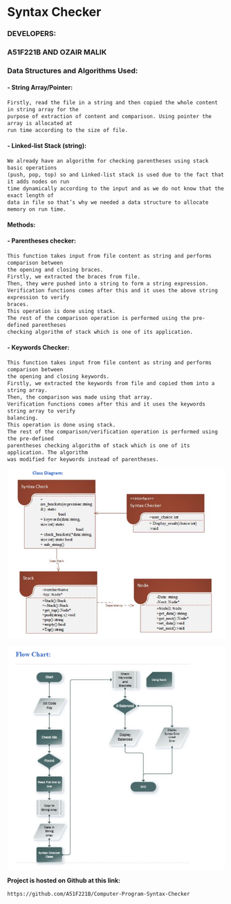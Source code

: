  #                                                       Syntax Checker

### DEVELOPERS:

### A51F221B AND OZAIR MALIK


### Data Structures and Algorithms Used:

#### - String Array/Pointer:
    Firstly, read the file in a string and then copied the whole content in string array for the
    purpose of extraction of content and comparison. Using pointer the array is allocated at
    run time according to the size of file.
#### - Linked-list Stack (string):
    We already have an algorithm for checking parentheses using stack basic operations
    (push, pop, top) so and Linked-list stack is used due to the fact that it adds nodes on run
    time dynamically according to the input and as we do not know that the exact length of
    data in file so that’s why we needed a data structure to allocate memory on run time.

#### Methods:

#### - Parentheses checker:
    This function takes input from file content as string and performs comparison between
    the opening and closing braces.
    Firstly, we extracted the braces from file.
    Then, they were pushed into a string to form a string expression.
    Verification functions comes after this and it uses the above string expression to verify
    braces.
    This operation is done using stack.
    The rest of the comparison operation is performed using the pre-defined parentheses
    checking algorithm of stack which is one of its application.
#### - Keywords Checker:
    This function takes input from file content as string and performs comparison between
    the opening and closing keywords.
    Firstly, we extracted the keywords from file and copied them into a string array.
    Then, the comparison was made using that array.
    Verification functions comes after this and it uses the keywords string array to verify
    balancing.
    This operation is done using stack.
    The rest of the comparison/verification operation is performed using the pre-defined
    parentheses checking algorithm of stack which is one of its application. The algorithm
    was modified for keywords instead of parentheses.

![classdiagram.PNG](https://github.com/A51F221B/Computer-Program-Syntax-Checker/blob/main/classdiagram.PNG)

![flowchart.PNG](https://github.com/A51F221B/Computer-Program-Syntax-Checker/blob/main/flowchart.PNG)

**Project is hosted on Github at this link:**

```
https://github.com/A51F221B/Computer-Program-Syntax-Checker
```

